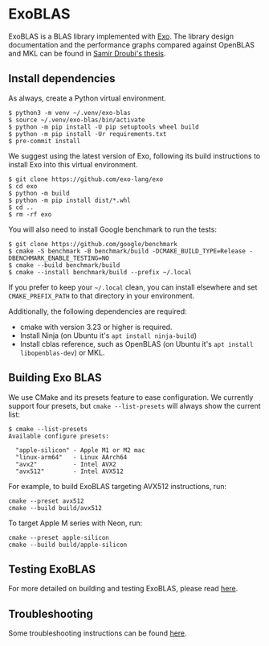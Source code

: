 # ExoBLAS

ExoBLAS is a BLAS library implemented with [Exo](https://github.com/exo-lang/exo).
The library design documentation and the performance graphs compared against OpenBLAS and MKL can be found in [Samir Droubi's thesis](https://dspace.mit.edu/handle/1721.1/156752).

## Install dependencies

As always, create a Python virtual environment.

```
$ python3 -m venv ~/.venv/exo-blas
$ source ~/.venv/exo-blas/bin/activate
$ python -m pip install -U pip setuptools wheel build
$ python -m pip install -Ur requirements.txt
$ pre-commit install
```

We suggest using the latest version of Exo, following its build
instructions to install Exo into this virtual environment.

```
$ git clone https://github.com/exo-lang/exo
$ cd exo
$ python -m build
$ python -m pip install dist/*.whl
$ cd ..
$ rm -rf exo
```

You will also need to install Google benchmark to run the tests:

```
$ git clone https://github.com/google/benchmark
$ cmake -S benchmark -B benchmark/build -DCMAKE_BUILD_TYPE=Release -DBENCHMARK_ENABLE_TESTING=NO
$ cmake --build benchmark/build
$ cmake --install benchmark/build --prefix ~/.local
```

If you prefer to keep your `~/.local` clean, you can install
elsewhere and set `CMAKE_PREFIX_PATH` to that directory in your
environment.

Additionally, the following dependencies are required:
- cmake with version 3.23 or higher is required.
- Install Ninja (on Ubuntu it's `apt install ninja-build`)
- Install cblas reference, such as OpenBLAS (on Ubuntu it's `apt install libopenblas-dev`) or MKL.

## Building Exo BLAS

We use CMake and its presets feature to ease configuration. We currently support four presets, but `cmake --list-presets` will always show the current list:
```
$ cmake --list-presets
Available configure presets:

  "apple-silicon" - Apple M1 or M2 mac
  "linux-arm64"   - Linux AArch64
  "avx2"          - Intel AVX2
  "avx512"        - Intel AVX512
```

For example, to build ExoBLAS targeting AVX512 instructions, run:
```
cmake --preset avx512
cmake --build build/avx512
```

To target Apple M series with Neon, run:
```
cmake --preset apple-silicon
cmake --build build/apple-silicon
```

## Testing ExoBLAS
For more detailed on building and testing ExoBLAS, please read [here](docs/TESTING.md).

## Troubleshooting
Some troubleshooting instructions can be found [here](docs/TROUBLESHOOTING.md).
